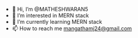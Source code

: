 - 👋 Hi, I’m @MATHESHWARAN5
- 👀 I’m interested in MERN stack
- 🌱 I’m currently learning MERN stack
- 📫 How to reach me mangathamj24@gmail.com

<!---
MATHESHWARAN5/MATHESHWARAN5 is a ✨ special ✨ repository because its `README.md` (this file) appears on your GitHub profile.
You can click the Preview link to take a look at your changes.
--->
